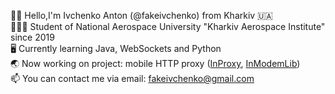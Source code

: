 ✌🏻 Hello,I'm Ivchenko Anton (@fakeivchenko) from Kharkiv 🇺🇦<br />
🧑🏻‍🎓 Student of National Aerospace University "Kharkiv Aerospace Institute" since 2019<br />
🖥 Currently learning Java, WebSockets and Python<br />
🌏 Now working on project: mobile HTTP proxy ([InProxy](https://github.com/fakeivchenko/InProxy), [InModemLib](https://github.com/fakeivchenko/InModemLib))<br />
📫 You can contact me via email: fakeivchenko@gmail.com
